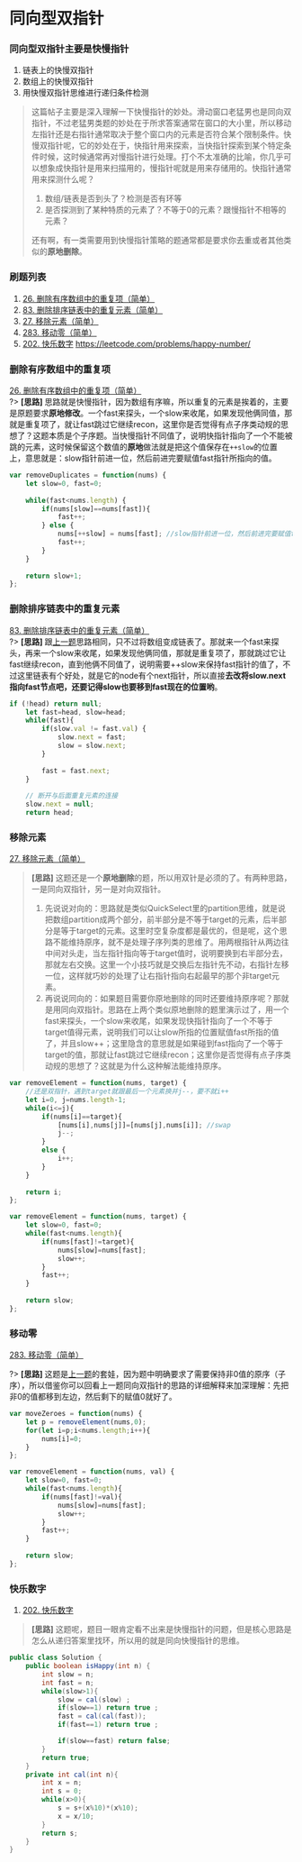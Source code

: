 # 同向型双指针

### 同向型双指针主要是快慢指针
1. 链表上的快慢双指针
1. 数组上的快慢双指针
1. 用快慢双指针思维进行递归条件检测


> 这篇帖子主要是深入理解一下快慢指针的妙处。滑动窗口老猛男也是同向双指针，不过老猛男类题的妙处在于所求答案通常在窗口的大小里，所以移动左指针还是右指针通常取决于整个窗口内的元素是否符合某个限制条件。快慢双指针呢，它的妙处在于，快指针用来探索，当快指针探索到某个特定条件时候，这时候通常再对慢指针进行处理。打个不太准确的比喻，你几乎可以想象成快指针是用来扫描用的，慢指针呢就是用来存储用的。快指针通常用来探测什么呢？
> 1. 数组/链表是否到头了？检测是否有环等
> 1. 是否探测到了某种特质的元素了？不等于0的元素？跟慢指针不相等的元素？
>
> 还有啊，有一类需要用到快慢指针策略的题通常都是要求你去重或者其他类似的**原地删除**。

### **刷题列表**
1. [26. 删除有序数组中的重复项（简单）](#删除有序数组中的重复项)
1. [83. 删除排序链表中的重复元素（简单）](#删除排序链表中的重复元素)
1. [27. 移除元素（简单）](#移除元素)
1. [283. 移动零（简单）](#移动零)
1. [202. 快乐数字](#快乐数字) https://leetcode.com/problems/happy-number/

### 删除有序数组中的重复项
[26. 删除有序数组中的重复项（简单）](https://leetcode.com/problems/remove-duplicates-from-sorted-array/)  
?> **[思路]** 思路就是快慢指针，因为数组有序嘛，所以重复的元素是挨着的，主要是原题要求**原地修改**。一个fast来探头，一个slow来收尾，如果发现他俩同值，那就是重复项了，就让fast跳过它继续recon，这里你是否觉得有点子序类动规的思想了？这题本质是个子序题。当快慢指针不同值了，说明快指针指向了一个不能被跳的元素，这时候保留这个数值的**原地**做法就是把这个值保存在`++slow`的位置上，意思就是：slow指针前进一位，然后前进完要赋值fast指针所指向的值。

```js
var removeDuplicates = function(nums) {
    let slow=0, fast=0;
    
    while(fast<nums.length) {
        if(nums[slow]==nums[fast]){
            fast++;
        } else {
            nums[++slow] = nums[fast]; //slow指针前进一位，然后前进完要赋值fast指针所指向的值
            fast++;
        }
    }
    
    return slow+1;
};
```
### 删除排序链表中的重复元素
[83. 删除排序链表中的重复元素（简单）](https://leetcode.com/problems/find-the-duplicate-number/)  
?> **[思路]** 跟[上一题](#删除有序数组中的重复项)思路相同，只不过将数组变成链表了。那就来一个fast来探头，再来一个slow来收尾，如果发现他俩同值，那就是重复项了，那就跳过它让fast继续recon，直到他俩不同值了，说明需要++slow来保持fast指针的值了，不过这里链表有个好处，就是它的node有个next指针，所以直接**去改将slow.next指向fast节点吧，还要记得slow也要移到fast现在的位置哟**。

```js
if (!head) return null;
    let fast=head, slow=head;
    while(fast){
        if(slow.val != fast.val) {
            slow.next = fast;
            slow = slow.next;
        }
        
        fast = fast.next;
    }
    
    // 断开与后面重复元素的连接
    slow.next = null;
    return head;
```

### 移除元素
[27. 移除元素（简单）](https://leetcode.com/problems/remove-element/)
> **[思路]** 这题还是一个**原地删除**的题，所以用双针是必须的了。有两种思路，一是同向双指针，另一是对向双指针。
> 1. 先说说对向的：思路就是类似QuickSelect里的partition思维，就是说把数组partition成两个部分，前半部分是不等于target的元素，后半部分是等于target的元素。这里时空复杂度都是最优的，但是呢，这个思路不能维持原序，就不是处理子序列类的思维了。用两根指针从两边往中间对头走，当左指针指向等于target值时，说明要换到右半部分去，那就左右交换。这里一个小技巧就是交换后左指针先不动，右指针左移一位，这样就巧妙的处理了让右指针指向右起最早的那个非target元素。
> 1. 再说说同向的：如果题目需要你原地删除的同时还要维持原序呢？那就是用同向双指针。思路在上两个类似原地删除的题里演示过了，用一个fast来探头，一个slow来收尾，如果发现快指针指向了一个不等于target值得元素，说明我们可以让slow所指的位置赋值fast所指的值了，并且slow++；这里隐含的意思就是如果碰到fast指向了一个等于target的值，那就让fast跳过它继续recon；这里你是否觉得有点子序类动规的思想了？这就是为什么这种解法能维持原序。

```js
var removeElement = function(nums, target) {
    //还是双指针，遇到target就跟最后一个元素换并j--，要不就i++
    let i=0, j=nums.length-1;
    while(i<=j){
        if(nums[i]==target){
            [nums[i],nums[j]]=[nums[j],nums[i]]; //swap
            j--;
        }
        else {
            i++;
        }
    }
    
    return i;
};
```
```js
var removeElement = function(nums, target) {
    let slow=0, fast=0;
    while(fast<nums.length){
        if(nums[fast]!=target){
            nums[slow]=nums[fast];
            slow++;
        }
        fast++;
    }
    
    return slow;
};
```

### 移动零
[283. 移动零（简单）](https://leetcode.com/problems/move-zeroes/) 

?> **[思路]** 这题是[上一题](#移除元素)的套娃，因为题中明确要求了需要保持非0值的原序（子序），所以借鉴你可以回看上一题同向双指针的思路的详细解释来加深理解：先把非0的值都移到左边，然后剩下的赋值0就好了。


```js
var moveZeroes = function(nums) {
    let p = removeElement(nums,0);
    for(let i=p;i<nums.length;i++){
        nums[i]=0;
    }
};

var removeElement = function(nums, val) {
    let slow=0, fast=0;
    while(fast<nums.length){
        if(nums[fast]!=val){
            nums[slow]=nums[fast];
            slow++;
        }
        fast++;
    }
    
    return slow;
};
```

### 快乐数字
1. [202. 快乐数字](https://leetcode.com/problems/happy-number/) 
> **[思路]** 这题呢，题目一眼肯定看不出来是快慢指针的问题，但是核心思路是怎么从递归答案里找环，所以用的就是同向快慢指针的思维。
```java
public class Solution {
    public boolean isHappy(int n) {
        int slow = n;
        int fast = n;
        while(slow>1){
            slow = cal(slow) ;
            if(slow==1) return true ;
            fast = cal(cal(fast));
            if(fast==1) return true ;

            if(slow==fast) return false;
        }
        return true;
    }
    private int cal(int n){
        int x = n;
        int s = 0;
        while(x>0){
            s = s+(x%10)*(x%10);
            x = x/10;
        }
        return s;
    }
}
```
